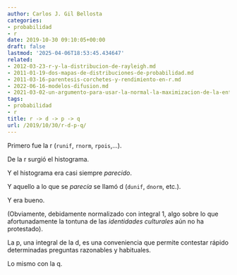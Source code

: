 ```yaml
---
author: Carlos J. Gil Bellosta
categories:
- probabilidad
- r
date: 2019-10-30 09:10:05+00:00
draft: false
lastmod: '2025-04-06T18:53:45.434647'
related:
- 2012-03-23-r-y-la-distribucion-de-rayleigh.md
- 2011-01-19-dos-mapas-de-distribuciones-de-probabilidad.md
- 2011-03-16-parentesis-corchetes-y-rendimiento-en-r.md
- 2022-06-16-modelos-difusion.md
- 2021-03-02-un-argumento-para-usar-la-normal-la-maximizacion-de-la-entropia.md
tags:
- probabilidad
- r
title: r -> d -> p -> q
url: /2019/10/30/r-d-p-q/
---
```


Primero fue la r (`runif`, `rnorm`, `rpois`,...).

De la r surgió el histograma.

Y el histograma era casi siempre _parecido_.

Y aquello a lo que se _parecía_ se llamó d (`dunif`, `dnorm`, etc.).

Y era bueno.

(Obviamente, debidamente normalizado con integral 1, algo sobre lo que afortunadamente la tontuna de las _identidades culturales_ aún no ha protestado).

La p, una integral de la d, es una conveniencia que permite contestar rápido determinadas preguntas razonables y habituales.

Lo mismo con la q.